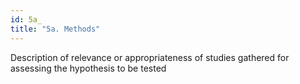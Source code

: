 ```yaml
---
id: 5a_
title: "5a. Methods"
---
```

Description of relevance or appropriateness of studies gathered for assessing the hypothesis to be tested